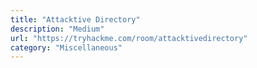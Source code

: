 ```yaml
---
title: "Attacktive Directory"
description: "Medium"
url: "https://tryhackme.com/room/attacktivedirectory"
category: "Miscellaneous"
---
```

